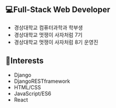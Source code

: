 ## 💻Full-Stack Web Developer

* 경상대학교 컴퓨터과학과 학부생
* 경상대학교 멋쟁이 사자처럼 7기
* 경상대학교 멋쟁이 사자처럼 8기 운영진


## 🔨Interests

* Django
* DjangoRESTframework
* HTML/CSS
* JavaScript/ES6
* React
